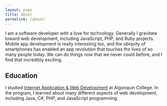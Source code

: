 ```yaml
---
layout: page
title: About
permalink: /about/
---
```


I am a software developer with a love for technology. Generally I gravitate toward web development, including JavaScript, PHP, and Ruby projects. Mobile app development is really interesting too, and the ubiquity of smartphones has enabled an app revolution that touches the lives of so many people today. We can do things now that we never could before, and I find that incredibly exciting.

## Education

I studied [Internet Application & Web Development][IAWD] at Algonquin College. In the program, I learned about many different aspects of web development, including Java, C#, PHP, and JavaScript programming.

[IAWD]: http://www3.algonquincollege.com/sat/program/internet-applications-web-development/
